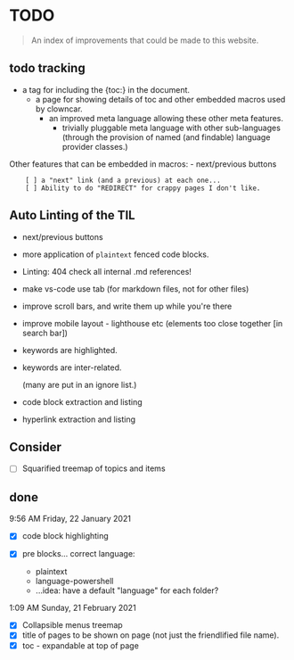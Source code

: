 ﻿# TODO

> An index of improvements that could be made to this website.


## todo tracking



- a tag for including the {toc:} in the document.
	- a page for showing details of toc and other embedded macros used by clowncar.
		- an improved meta language allowing these other meta features.
			- trivially pluggable meta language with other sub-languages (through the provision of named (and findable) language provider classes.)

Other features that can be embedded in macros:
	- next/previous buttons

		[ ] a "next" link (and a previous) at each one...
		[ ] Ability to do "REDIRECT" for crappy pages I don't like.


## Auto Linting of the TIL

- next/previous buttons

- more application of `plaintext` fenced code blocks.

- Linting: 404 check all internal .md references!

- make vs-code use tab (for markdown files, not for other files)

- improve scroll bars, and write them up while you're there

- improve mobile layout - lighthouse etc (elements too close together [in search bar])

- keywords are highlighted.

- keywords are inter-related.

	(many are put in an ignore list.)

- code block extraction and listing


- hyperlink extraction and listing

## Consider

- [ ] Squarified treemap of topics and items


## done

9:56 AM Friday, 22 January 2021

-[x] code block highlighting

-[x]  pre blocks... correct language:
	- plaintext
	- language-powershell
	- ...idea: have a default "language" for each folder?


1:09 AM Sunday, 21 February 2021

- [x] Collapsible menus treemap
- [x] title of pages to be shown on page (not just the friendlified file name).
- [x] toc - expandable at top of page